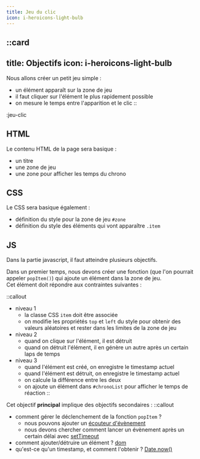 ```yaml
---
title: Jeu du clic
icon: i-heroicons-light-bulb
---
```


::card
---
title: Objectifs
icon: i-heroicons-light-bulb
---

Nous allons créer un petit jeu simple : 
- un élément apparaît sur la zone de jeu
- il faut cliquer sur l'élément le plus rapidement possible
- on mesure le temps entre l'apparition et le clic
::

:jeu-clic

## HTML
Le contenu HTML de la page sera basique : 
- un titre
- une zone de jeu
- une zone pour afficher les temps du chrono

## CSS
Le CSS sera basique également :
- définition du style pour la zone de jeu `#zone`
- définition du style des éléments qui vont apparaître `.item`

## JS
Dans la partie javascript, il faut atteindre plusieurs objectifs.

Dans un premier temps, nous devons créer une fonction (que l'on pourrait appeler `popItem()`) qui ajoute un élément dans la zone de jeu.  
Cet élément doit répondre aux contraintes suivantes :

::callout
- niveau 1
    - la classe CSS `item` doit être associée
    - on modifie les propriétés `top` et `left` du style pour obtenir des valeurs aléatoires et rester dans les limites de la zone de jeu
- niveau 2
    - quand on clique sur l'élément, il est détruit
    - quand on détruit l'élément, il en génère un autre après un certain laps de temps
- niveau 3
    - quand l'élément est créé, on enregistre le timestamp actuel
    - quand l'élément est détruit, on enregistre le timestamp actuel
    - on calcule la différence entre les deux
    - on ajoute un élément dans `#chronoList` pour afficher le temps de réaction
::

Cet objectif **principal** implique des objectifs secondaires :
::callout
- comment gérer le déclenchement de la fonction `popItem` ?
    - nous pouvons ajouter un [écouteur d'évènement](./evenements)
    - nous devons chercher comment lancer un évènement après un certain délai avec [setTimeout](https://developer.mozilla.org/fr/docs/Web/API/Window/setTimeout)
- comment ajouter/détruire un élément ? [dom](./dom)
- qu'est-ce qu'un timestamp, et comment l'obtenir ? [Date.now()](https://developer.mozilla.org/fr/docs/Web/JavaScript/Reference/Global_Objects/Date/now)